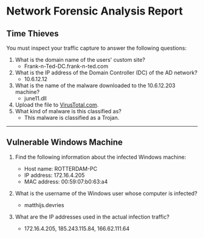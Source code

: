 # Network Forensic Analysis Report

## Time Thieves 
You must inspect your traffic capture to answer the following questions:

1. What is the domain name of the users' custom site?
    - Frank-n-Ted-DC.frank-n-ted.com
2. What is the IP address of the Domain Controller (DC) of the AD network?
    - 10.6.12.12
3. What is the name of the malware downloaded to the 10.6.12.203 machine?
    - june11.dll
4. Upload the file to [VirusTotal.com](https://www.virustotal.com/gui/). 
5. What kind of malware is this classified as?
    - This malware is classified as a Trojan.

---

## Vulnerable Windows Machine

1. Find the following information about the infected Windows machine:
    - Host name: ROTTERDAM-PC
    - IP address: 172.16.4.205
    - MAC address: 00:59:07:b0:63:a4
    
2. What is the username of the Windows user whose computer is infected?
    - matthijs.devries
3. What are the IP addresses used in the actual infection traffic?
    - 172.16.4.205, 185.243.115.84, 166.62.111.64


